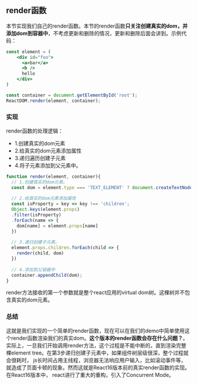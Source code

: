 ## render函数
本节实现我们自己的render函数。本节的render函数**只关注创建真实的dom，并添加dom到容器中**，不考虑更新和删除的情况，更新和删除后面会讲到。示例代码：
```jsx harmony
const element = (
    <div id="foo">
      <a>bar</a>
      <b />
      hello
    </div>
)

const container = document.getElementById('root');
ReactDOM.render(element, container);
```


### 实现
render函数的处理逻辑：
- 1.创建真实的dom元素
- 2.给真实的dom元素添加属性
- 3.递归遍历创建子元素
- 4.将子元素添加到父元素中。
```jsx harmony
function render(element, container){
  // 1.创建真实的dom元素。
  const dom = element.type === 'TEXT_ELEMENT' ? document.createTextNode('') : document.createElement(element.type); // 创建真实的dom
  
  // 2.给真实的dom元素添加属性
  const isProperty = key => key !== 'children';
  Object.keys(element.props)
  .filter(isProperty)
  .forEach(name => {
    dom[name] = element.props[name]
  })
  
  // 3.递归创建子元素。
  element.props.children.forEach(child => {
    render(child, dom)
  })
  
  // 4.添加到父容器中
  container.appendChild(dom);
}
```

render方法接收的第一个参数就是整个react应用的virtual dom树。这棵树并不包含真实的dom元素。

### 总结
这就是我们实现的一个简单的render函数，现在可以在我们的demo中简单使用这个render函数渲染我们的真实dom。**这个版本的render函数会存在什么问题？**。
实际上，一旦我们开始调用render方法，这个过程是不能中断的，直到渲染完整棵element tree。在第3步递归创建子元素中，如果组件树层级很深，整个过程就会很耗时，
js长时间占用主线程，浏览器无法响应用户输入，比如滚动事件等，就造成了页面卡顿的现象。然而这就是React16版本前的真实render函数的实现。在React16版本中，
react进行了重大的重构，引入了Concurrent Mode。
